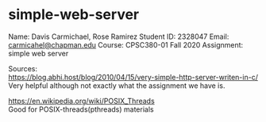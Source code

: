# simple-web-server
Name: Davis Carmichael, Rose Ramirez
Student ID: 2328047
Email: carmicahel@chapman.edu
Course: CPSC380-01 Fall 2020
Assignment: simple web server


Sources:  
https://blog.abhi.host/blog/2010/04/15/very-simple-http-server-writen-in-c/  
Very helpful although not exactly what the assignment we have is.  
  
https://en.wikipedia.org/wiki/POSIX_Threads  
Good for POSIX-threads(pthreads) materials

